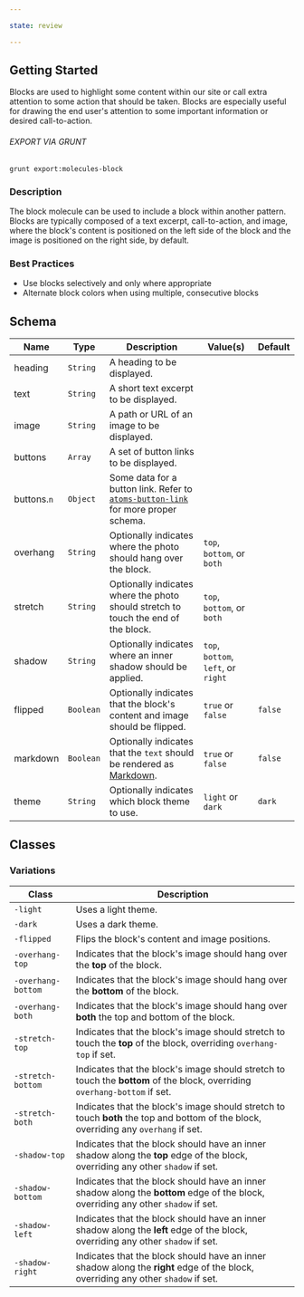 ```yaml
---

state: review

---
```


## Getting Started

Blocks are used to highlight some content within our site or call extra attention to some action that should be taken. Blocks are especially useful for drawing the end user's attention to some important information or desired call-to-action.

###### EXPORT VIA GRUNT

```
grunt export:molecules-block
```


### Description

The block molecule can be used to include a block within another pattern. Blocks are typically composed of a text excerpt, call-to-action, and image, where the block's content is positioned on the left side of the block and the image is positioned on the right side, by default.


### Best Practices

- Use blocks selectively and only where appropriate
- Alternate block colors when using multiple, consecutive blocks


## Schema

| Name        | Type      | Description                                                                                              | Value(s)  | Default   |
|-------------|-----------|----------------------------------------------------------------------------------------------------------|-----------|-----------|
| heading     | `String`  | A heading to be displayed.                                                                               |           |           |
| text        | `String`  | A short text excerpt to be displayed.                                                                    |           |           |
| image       | `String`  | A path or URL of an image to be displayed.                                                               |           |           |
| buttons     | `Array`   | A set of button links to be displayed.                                                                   |           |           |
| buttons.`n` | `Object`  | Some data for a button link. Refer to [`atoms-button-link`][atoms-button-link] for more proper schema.   |           |           |
| overhang    | `String`  | Optionally indicates where the photo should hang over the block.                        | `top`, `bottom`, or `both` |           |
| stretch     | `String`  | Optionally indicates where the photo should stretch to touch the end of the block.      | `top`, `bottom`, or `both` |           |
| shadow      | `String`  | Optionally indicates where an inner shadow should be applied.                  | `top`, `bottom`, `left`, or `right` |           |
| flipped     | `Boolean` | Optionally indicates that the block's content and image should be flipped.                         | `true` or `false` | `false` |
| markdown    | `Boolean` | Optionally indicates that the `text` should be rendered as [Markdown][Markdown].                   | `true` or `false` | `false` |
| theme       | `String`  | Optionally indicates which block theme to use.                                                     | `light` or `dark` | `dark`  |


## Classes

### Variations

| Class               | Description                                                                                                                           |
|---------------------|---------------------------------------------------------------------------------------------------------------------------------------|
| `-light`            | Uses a light theme.                                                                                                                   |
| `-dark`             | Uses a dark theme.                                                                                                                    |
| `-flipped`          | Flips the block's content and image positions.                                                                                        |
| `-overhang-top`     | Indicates that the block's image should hang over the **top** of the block.                                                           |
| `-overhang-bottom`  | Indicates that the block's image should hang over the **bottom** of the block.                                                        |
| `-overhang-both`    | Indicates that the block's image should hang over **both** the top and bottom of the block.                                           |
| `-stretch-top`      | Indicates that the block's image should stretch to touch the **top** of the block, overriding `overhang-top` if set.                  |
| `-stretch-bottom`   | Indicates that the block's image should stretch to touch the **bottom** of the block, overriding `overhang-bottom` if set.            |
| `-stretch-both`     | Indicates that the block's image should stretch to touch **both** the top and bottom of the block, overriding any `overhang` if set.  |
| `-shadow-top`       | Indicates that the block should have an inner shadow along the **top** edge of the block, overriding any other `shadow` if set.       |
| `-shadow-bottom`    | Indicates that the block should have an inner shadow along the **bottom** edge of the block, overriding any other `shadow` if set.    |
| `-shadow-left`      | Indicates that the block should have an inner shadow along the **left** edge of the block, overriding any other `shadow` if set.      |
| `-shadow-right`     | Indicates that the block should have an inner shadow along the **right** edge of the block, overriding any other `shadow` if set.     |


[atoms-button-link]: /patterns/20-atoms-buttons-01-button-link/20-atoms-buttons-01-button-link.html

[Markdown]: https://daringfireball.net/projects/markdown/
